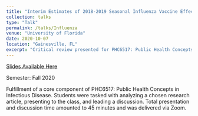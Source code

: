 ```yaml
---
title: "Interim Estimates of 2018-2019 Seasonal Influenza Vaccine Effectiveness"
collection: talks
type: "Talk"
permalink: /talks/Influenza
venue: "University of Florida"
date: 2020-10-07
location: "Gainesville, FL"
excerpt: "Critical review presented for PHC6517: Public Health Concepts in Infectious Disease"
---
```


[Slides Available Here](http://shalslikesepi.github.io/files/InfluenzaEstimates.pdf)    

Semester: Fall 2020  

Fulfillment of a core component of PHC6517: Public Health Concepts in Infectious Disease. Students were tasked with analyzing a chosen research article, presenting to the class, and leading a discussion. Total presentation and discussion time amounted to 45 minutes and was delivered via Zoom. 
